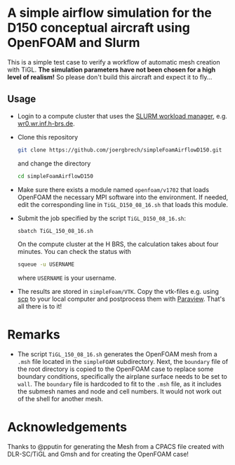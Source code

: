 # A simple airflow simulation for the D150 conceptual aircraft using OpenFOAM and Slurm



This is a simple test case to verify a workflow of automatic mesh creation with TiGL. **The simulation parameters have not been chosen for a high level of realism!** So please don't build this aircraft and expect it to fly...

## Usage

 - Login to a compute cluster that uses the [SLURM workload manager](https://slurm.schedmd.com/), e.g. [wr0.wr.inf.h-brs.de](wr0.wr.inf.h-brs.de). 
 - Clone this repository
 
   ```bash
   git clone https://github.com/joergbrech/simpleFoamAirflowD150.git
   ```
   and change the directory

   ```bash
   cd simpleFoamAirflowD150
   ```
- Make sure there exists a module named `openfoam/v1702` that loads OpenFOAM the necessary MPI software into the environment. If needed, edit the corresponding line in `TiGL_D150_08_16.sh` that loads this module.
 - Submit the job specified by the script `TiGL_D150_08_16.sh`:
 
   ```bash
   sbatch TiGL_150_08_16.sh
   ```
   On the compute cluster at the H BRS, the calculation takes about four minutes. You can check the status with
 
   ```bash
   squeue -u USERNAME
   ```
   where `USERNAME` is your username.
 
 - The results are stored in `simpleFoam/VTK`. Copy the vtk-files e.g. using [scp](https://www.garron.me/en/articles/scp.html) to your local computer and postprocess them with [Paraview](https://www.paraview.org/). That's all there is to it!
 
# Remarks

 - The script `TiGL_150_08_16.sh` generates the OpenFOAM mesh from a `.msh` file located in the `simpleFOAM` subdirectory. Next, the `boundary` file of the root directory is copied to the OpenFOAM case to replace some boundary conditions, specifically the airplane surface needs to be set to `wall`. The `boundary` file is hardcoded to fit to the `.msh` file, as it includes the submesh names and node and cell numbers. It would not work out of the shell for another mesh.

# Acknowledgements 

Thanks to @pputin for generating the Mesh from a CPACS file created with DLR-SC/TiGL and Gmsh and for creating the OpenFOAM case!
